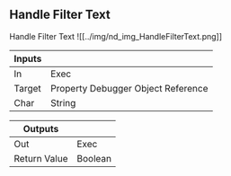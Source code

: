 ## Handle Filter Text
Handle Filter Text
![[../img/nd_img_HandleFilterText.png]]

|Inputs||
|--|--|
| In | Exec |
| Target | Property Debugger Object Reference |
| Char | String |

|Outputs||
|--|--|
| Out | Exec |
| Return Value | Boolean |
